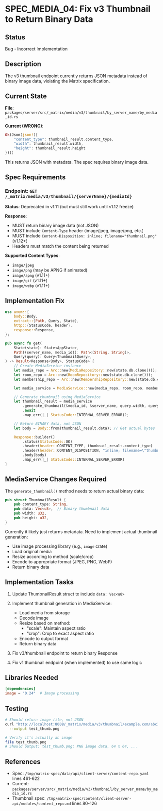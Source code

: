 # SPEC_MEDIA_04: Fix v3 Thumbnail to Return Binary Data

## Status
Bug - Incorrect Implementation

## Description
The v3 thumbnail endpoint currently returns JSON metadata instead of binary image data, violating the Matrix specification.

## Current State
**File**: `packages/server/src/_matrix/media/v3/thumbnail/by_server_name/by_media_id.rs`

**Current (WRONG)**:
```rust
Ok(Json(json!({
    "content_type": thumbnail_result.content_type,
    "width": thumbnail_result.width,
    "height": thumbnail_result.height
})))
```

This returns JSON with metadata. The spec requires binary image data.

## Spec Requirements

### Endpoint: `GET /_matrix/media/v3/thumbnail/{serverName}/{mediaId}`
**Status**: Deprecated in v1.11 (but must still work until v1.12 freeze)

**Response**:
- MUST return binary image data (not JSON)
- MUST include `Content-Type` header (image/jpeg, image/png, etc.)
- MUST include `Content-Disposition: inline; filename="thumbnail.png"` (v1.12+)
- Headers must match the content being returned

**Supported Content Types**:
- `image/jpeg`
- `image/png` (may be APNG if animated)
- `image/apng` (v1.11+)
- `image/gif` (v1.11+)
- `image/webp` (v1.11+)

## Implementation Fix

```rust
use axum::{
    body::Body,
    extract::{Path, Query, State},
    http::{StatusCode, header},
    response::Response,
};

pub async fn get(
    State(state): State<AppState>,
    Path((server_name, media_id)): Path<(String, String)>,
    Query(query): Query<ThumbnailQuery>,
) -> Result<Response<Body>, StatusCode> {
    // Create MediaService instance
    let media_repo = Arc::new(MediaRepository::new(state.db.clone()));
    let room_repo = Arc::new(RoomRepository::new(state.db.clone()));
    let membership_repo = Arc::new(MembershipRepository::new(state.db.clone()));

    let media_service = MediaService::new(media_repo, room_repo, membership_repo);

    // Generate thumbnail using MediaService
    let thumbnail_result = media_service
        .generate_thumbnail(&media_id, &server_name, query.width, query.height, &query.method)
        .await
        .map_err(|_| StatusCode::INTERNAL_SERVER_ERROR)?;

    // Return BINARY data, not JSON
    let body = Body::from(thumbnail_result.data); // Get actual bytes

    Response::builder()
        .status(StatusCode::OK)
        .header(header::CONTENT_TYPE, thumbnail_result.content_type)
        .header(header::CONTENT_DISPOSITION, "inline; filename=\"thumbnail.png\"")
        .body(body)
        .map_err(|_| StatusCode::INTERNAL_SERVER_ERROR)
}
```

## MediaService Changes Required

The `generate_thumbnail()` method needs to return actual binary data:

```rust
pub struct ThumbnailResult {
    pub content_type: String,
    pub data: Vec<u8>,  // Binary thumbnail data
    pub width: u32,
    pub height: u32,
}
```

Currently it likely just returns metadata. Need to implement actual thumbnail generation:
- Use image processing library (e.g., `image` crate)
- Load original media
- Resize according to method (scale/crop)
- Encode to appropriate format (JPEG, PNG, WebP)
- Return binary data

## Implementation Tasks

1. Update ThumbnailResult struct to include `data: Vec<u8>`

2. Implement thumbnail generation in MediaService:
   - Load media from storage
   - Decode image
   - Resize based on method:
     - "scale": Maintain aspect ratio
     - "crop": Crop to exact aspect ratio
   - Encode to output format
   - Return binary data

3. Fix v3/thumbnail endpoint to return binary Response

4. Fix v1 thumbnail endpoint (when implemented) to use same logic

## Libraries Needed
```toml
[dependencies]
image = "0.24"  # Image processing
```

## Testing
```bash
# Should return image file, not JSON
curl "http://localhost:8008/_matrix/media/v3/thumbnail/example.com/abc123?width=64&height=64" \
  --output test_thumb.png

# Verify it's actually an image
file test_thumb.png
# Should output: test_thumb.png: PNG image data, 64 x 64, ...
```

## References
- Spec: `/tmp/matrix-spec/data/api/client-server/content-repo.yaml` lines 461-622
- Current: `packages/server/src/_matrix/media/v3/thumbnail/by_server_name/by_media_id.rs`
- Thumbnail spec: `/tmp/matrix-spec/content/client-server-api/modules/content_repo.md` lines 80-126
